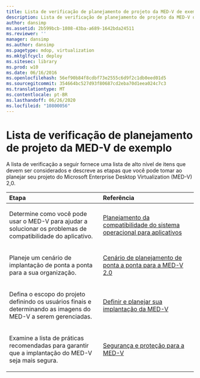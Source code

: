 ```yaml
---
title: Lista de verificação de planejamento de projeto da MED-V de exemplo
description: Lista de verificação de planejamento de projeto da MED-V de exemplo
author: dansimp
ms.assetid: 2b599bcb-1808-43ba-a689-1642bda24511
ms.reviewer: ''
manager: dansimp
ms.author: dansimp
ms.pagetype: mdop, virtualization
ms.mktglfcycl: deploy
ms.sitesec: library
ms.prod: w10
ms.date: 06/16/2016
ms.openlocfilehash: 56ef90b84f8cdbf73e2555c6d9f2c1db0eed01d5
ms.sourcegitcommit: 354664bc527d93f80687cd2eba70d1eea024c7c3
ms.translationtype: MT
ms.contentlocale: pt-BR
ms.lasthandoff: 06/26/2020
ms.locfileid: "10800056"
---
```

# Lista de verificação de planejamento de projeto da MED-V de exemplo


A lista de verificação a seguir fornece uma lista de alto nível de itens que devem ser considerados e descreve as etapas que você pode tomar ao planejar seu projeto do Microsoft Enterprise Desktop Virtualization (MED-V) 2,0.

<table>
<colgroup>
<col width="50%" />
<col width="50%" />
</colgroup>
<thead>
<tr class="header">
<th align="left">Etapa</th>
<th align="left">Referência</th>
</tr>
</thead>
<tbody>
<tr class="odd">
<td align="left"><p>Determine como você pode usar o MED-V para ajudar a solucionar os problemas de compatibilidade do aplicativo.</p></td>
<td align="left"><p><a href="planning-for-application-operating-system-compatibility.md" data-raw-source="[Planning for Application Operating System Compatibility](planning-for-application-operating-system-compatibility.md)">Planejamento da compatibilidade do sistema operacional para aplicativos</a></p></td>
</tr>
<tr class="even">
<td align="left"><p>Planeje um cenário de implantação de ponta a ponta para a sua organização.</p></td>
<td align="left"><p><a href="end-to-end-planning-scenario-for-med-v-20.md" data-raw-source="[End-to-End Planning Scenario for MED-V 2.0](end-to-end-planning-scenario-for-med-v-20.md)">Cenário de planejamento de ponta a ponta para a MED-V 2.0</a></p></td>
</tr>
<tr class="odd">
<td align="left"><p>Defina o escopo do projeto definindo os usuários finais e determinando as imagens do MED-V a serem gerenciadas.</p></td>
<td align="left"><p><a href="define-and-plan-your-med-v-deployment.md" data-raw-source="[Define and Plan your MED-V Deployment](define-and-plan-your-med-v-deployment.md)">Definir e planejar sua implantação da MED-V</a></p></td>
</tr>
<tr class="even">
<td align="left"><p>Examine a lista de práticas recomendadas para garantir que a implantação do MED-V seja mais segura.</p></td>
<td align="left"><p><a href="security-and-protection-for-med-v.md" data-raw-source="[Security and Protection for MED-V](security-and-protection-for-med-v.md)">Segurança e proteção para a MED-V</a></p></td>
</tr>
</tbody>
</table>

 

 

 





